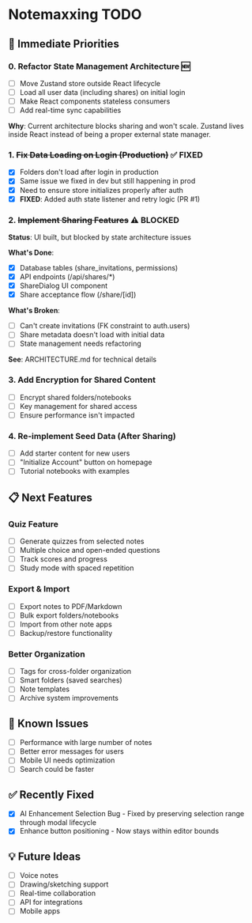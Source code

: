 # Notemaxxing TODO

## 🚀 Immediate Priorities

### 0. Refactor State Management Architecture 🆕

- [ ] Move Zustand store outside React lifecycle
- [ ] Load all user data (including shares) on initial login
- [ ] Make React components stateless consumers
- [ ] Add real-time sync capabilities

**Why**: Current architecture blocks sharing and won't scale. Zustand lives inside React instead of being a proper external state manager.

### 1. ~~Fix Data Loading on Login (Production)~~ ✅ FIXED

- [x] Folders don't load after login in production
- [x] Same issue we fixed in dev but still happening in prod
- [x] Need to ensure store initializes properly after auth
- [x] **FIXED**: Added auth state listener and retry logic (PR #1)

### 2. ~~Implement Sharing Features~~ ⚠️ BLOCKED

**Status**: UI built, but blocked by state architecture issues

**What's Done**:

- [x] Database tables (share_invitations, permissions)
- [x] API endpoints (/api/shares/\*)
- [x] ShareDialog UI component
- [x] Share acceptance flow (/share/[id])

**What's Broken**:

- [ ] Can't create invitations (FK constraint to auth.users)
- [ ] Share metadata doesn't load with initial data
- [ ] State management needs refactoring

**See**: ARCHITECTURE.md for technical details

### 3. Add Encryption for Shared Content

- [ ] Encrypt shared folders/notebooks
- [ ] Key management for shared access
- [ ] Ensure performance isn't impacted

### 4. Re-implement Seed Data (After Sharing)

- [ ] Add starter content for new users
- [ ] "Initialize Account" button on homepage
- [ ] Tutorial notebooks with examples

## 📋 Next Features

### Quiz Feature

- [ ] Generate quizzes from selected notes
- [ ] Multiple choice and open-ended questions
- [ ] Track scores and progress
- [ ] Study mode with spaced repetition

### Export & Import

- [ ] Export notes to PDF/Markdown
- [ ] Bulk export folders/notebooks
- [ ] Import from other note apps
- [ ] Backup/restore functionality

### Better Organization

- [ ] Tags for cross-folder organization
- [ ] Smart folders (saved searches)
- [ ] Note templates
- [ ] Archive system improvements

## 🐛 Known Issues

- [ ] Performance with large number of notes
- [ ] Better error messages for users
- [ ] Mobile UI needs optimization
- [ ] Search could be faster

## ✅ Recently Fixed

- [x] AI Enhancement Selection Bug - Fixed by preserving selection range through modal lifecycle
- [x] Enhance button positioning - Now stays within editor bounds

## 💡 Future Ideas

- [ ] Voice notes
- [ ] Drawing/sketching support
- [ ] Real-time collaboration
- [ ] API for integrations
- [ ] Mobile apps
